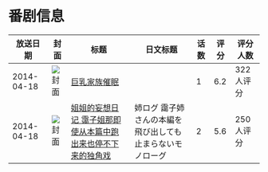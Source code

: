 # 番剧信息

|放送日期|封面|标题|日文标题|话数|评分|评分人数|
|---|---|---|---|---|---|---|
|2014-04-18|![封面](https://bangumi.tv/img/no_icon_subject.png)|[巨乳家族催眠](https://bangumi.tv/subject/100022)||1|6.2|322人评分|
|2014-04-18|![封面](https://lain.bgm.tv/pic/cover/c/01/3d/102552_QfFwT.jpg)|[姐姐的妄想日记 霭子姐那即使从本篇中跑出来也停不下来的独角戏](https://bangumi.tv/subject/102552)|姉ログ 靄子姉さんの本編を飛び出しても止まらないモノローグ|2|5.6|250人评分|
